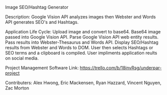 Image SEO/Hashtag Generator

Description: Google Vision API analyzes images then Webster and Words API generates SEO's and Hashtags.

Application Life Cycle: Upload image and convert to base64. Base64 image passed into Google Vision API. Parse Google Vision API web entity results. Pass results into Webster-Thesaurus and Words API. Display SEO/Hashtag results from Webster and Words to DOM. User then selects Hashtags or SEO terms and a clipboard is compiled. User impliments application reults on social media.

Project Management Software Link: https://trello.com/b/18invRsg/underpar-project

Contributers: Alex Hwong, Eric Mackensen, Ryan Hazzard, Vincent Nguyen, Zac Morton


